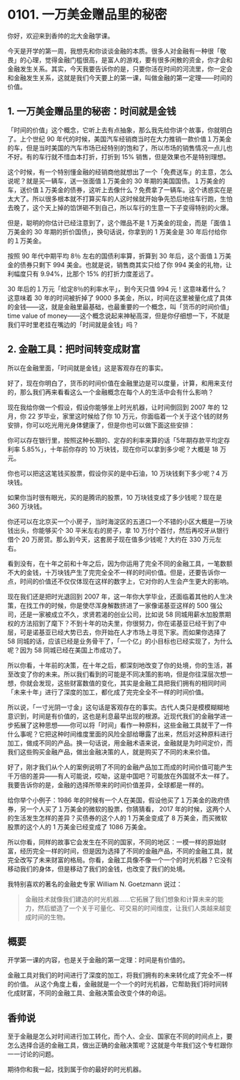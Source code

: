# 0101. 一万美金赠品里的秘密
你好，欢迎来到香帅的北大金融学课。

今天是开学的第一周，我想先和你谈谈金融的本质。很多人对金融有一种很「敬畏」的心理，觉得金融门槛很高，是富人的游戏，要有很多闲散的资金，你才会和金融发生关系。其实，今天我要告诉你的是，只要你活在时间的河流里，你一定会和金融发生关系，这就是我们今天要上的第一课，叫做金融的第一定理——时间的价值。 

## 1. 一万美金赠品里的秘密：时间就是金钱
「时间的价值」这个概念，它听上去有点抽象，那么我先给你讲个故事，你就明白了。上个世纪 90 年代的时候，美国汽车经销商当时在大力推销一款价值１万美金的车，但是当时美国的汽车市场已经特别的饱和了，所以市场的销售情况一点儿也不好。有的车行就不惜血本打折，打折到 15% 销售，但是效果也不是特别理想。   

这个时候，有一个特别懂金融的经销商他就想出了一个「免费送车」的主意，怎么说呢？就是买一辆车，送一张面值１万美金的 30 年期的美国国债。１万美金的车，送价值１万美金的债券，这听上去像什么？免费拿了一辆车。这个诱惑实在是太大了。所以很多根本就不打算买车的人这时候就开始争先恐后地往车行跑，生怕去晚了，这个天上掉的馅饼砸不到自己，所以车行的生意一下子变得特别的火爆。   

但是，聪明的你估计已经注意到了，这个赠品不是 1 万美金的现金，而是「面值１万美金的 30 年期的折价国债」，换句话说，你拿到的 1 万美金是 30 年后付给你的１万美金。  

按照 90 年代中期平均 8％ 左右的国债利率算，折算到 30 年后，这个面值１万美金的债券只剩下 994 美金。也就是说，销售商其实只给了你 994 美金的礼物，让利幅度只有 9.94%，比那个 15% 的打折力度差远了。

30 年后的１万元「给定8％的利率水平」，到今天只值 994 元！这意味着什么？这意味着 30 年的时间被折掉了 9000 多美金，所以，时间在这里被量化成了具体的金钱——这，就是金融里最基础，也最重要的一个概念，叫「货币的时间价值」time value of money——这个概念说起来神秘高深，但是你仔细想一下，不就是我们平时里老挂在嘴边的「时间就是金钱」吗？ 

## 2. 金融工具：把时间转变成财富
所以在金融里面，「时间就是金钱」这是客观存在的事实。   

好了，现在你明白了，货币的时间价值在金融里边是可以度量，计算，和用来支付的，那么我们再来看看这么一个金融概念在每个人的生活中会有什么影响？   

现在我给你做一个假设，假设你能够坐上时光机器，让时间倒回到 2007 年的 12 月，你 22 岁毕业，家里这时候给了你 10 万元，你面临着一个关于这个钱的财务安排，你可以吃光用光身体健康了，但是你也可以做下面这些安排： 

你可以存在银行里，按照这种长期的、定存的利率来算的话「5年期存款平均定存利率 5.85%」，十年前你存的 10 万块钱，现在你可以拿到多少呢？大概是 18 万元。  

你也可以把这这笔钱买股票，假设你买的是中石油，10 万块钱剩下多少呢？4 万块钱。

如果你当时很有眼光，买的是腾讯的股票，10 万块钱变成了多少钱呢？现在是 360 万块钱。  

你还可以在北京买一个小房子，当时海淀区的五道口一个不错的小区大概是一万块钱出头，你能够买个 30 平米左右的房子，拿 10 万付个首付，然后再咬牙从银行借个 20 万房贷。那么到今天，这套房子现在值多少钱呢？大约在 330 万元左右。

看到没有，在十年之前和十年之后，因为你运用了完全不同的金融工具，一笔数额不大的金钱，十万块钱产生了完完全全不一样的时间价值。但是，还要告诉你一点，时间的价值还不仅仅体现在这样的数字上，它对你的人生会产生更大的影响。

现在我们还是把时光退回到 2007 年，这一年你大学毕业，还面临着其他的人生决策，在找工作的时候，你是使尽浑身解数挤进了一家像诺基亚这样的 500 强公司，还是一家被成立不久，求贤若渴的创业公司，比如说 58 同城用薪水加股票期权的方法招到了麾下？不到十年的功夫里，你很努力，你在诺基亚已经干到了中层，可是诺基亚已经大势已去，你开始在人才市场上寻觅下家。而如果你选择了 58 同城的话，应该已经是业务骨干了，「一个亿」的小目标也已经实现了，为什么呢？因为 58 同城已经在美国上市成功了。   

所以你看，十年前的决策，在十年之后，都深刻地改变了你的处境，你的生活，甚至改变了你的未来。所以我们看到的可能是不同决策的影响，但是你往深层次想一想，你就会发现，这些财富数值的变化，其实是金融工具把我们拥有的相同时间「未来十年」进行了深度的加工，都化成了完完全全不一样的时间价值。

所以说，「一寸光阴一寸金」这句话是客观存在的事实。古代人类只是模模糊糊地意识到，时间是有价值的，这也是利息最早出现的根源。近现代我们的金融学进一步拓展了这种思想——你可以将「时间」看作一种原料，这些金融工具就干了一件什么事呢？它把这种时间维度里面的风险全部给曝露了出来，然后对这种原料进行加工，做成不同的产品。换一句话说，用金融术语来说，金融就是为时间定价，而我们这些购买金融产品，做出金融决策的人，就是购买了不同的未来价值。

好了，刚才我们从个人的案例说明了不同的金融产品加工而成的时间价值可能产生千万倍的差异——有人可能说，哎呦，这是中国吧？可能放在外国就不太一样了。我要告诉你的是，金融的选择所带来的时间价值差异，全球都是一样的。

给你举个小例子：1986 年的时候有一个人在美国，假设他买了１万美金的政府债券，另一个人买了１万美金的微软的股票，你猜猜看， 2017 年的时候，这两个人的生活发生怎样的差异？买债券的这个人的 1 万美金变成了 8 万美金，而买微软股票的这个人的 1 万美金已经变成了 1086 万美金。   

所以你看，同样的故事它会发生在不同的国家，不同的地区：一模一样的原始财富，经历完全一样的时间，但是因为选择了不同的金融产品，不同的金融工具，就完全改写了未来财富的格局。你看，金融工具像不像一个一个的时光机器？它没有移动我们的身体，但是移动了我们的金钱，也改变了我们的处境。

我特别喜欢的著名的金融史专家 William N. Goetzmann 说过：

> 金融技术就像我们建造的时光机器……它拓展了我们想象和计算未来的能力，然后塑造了一个关于可量化、可交易的时间维度，让我们人类越来越变成时间的生物。

## 概要
开学第一课的内容，也是关于金融的第一定理：时间是有价值的。

金融工具对我们的时间进行了深度的加工，将我们拥有的未来转化成了完全不一样的价值。 从这个角度上看，金融就是一个一个的时光机器，它帮助我们将时间转化成财富，不同的金融工具、金融决策会改变个体的命运。

## 香帅说
至于金融是怎么对时间进行加工转化，而个人、企业、国家在不同的时间点上，要怎么选择合适的金融工具，做出正确的金融决策呢？这就是今年我们这个专栏跟你一一讨论的问题。

期待你和我一起，找到属于你的最好的时光机器。


